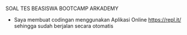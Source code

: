 SOAL TES BEASISWA BOOTCAMP ARKADEMY

* Saya membuat codingan menggunakan Aplikasi Online https://repl.it/ sehingga sudah berjalan secara otomatis


